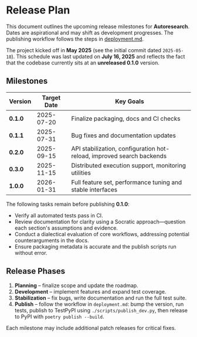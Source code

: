# Release Plan

This document outlines the upcoming release milestones for **Autoresearch**. Dates are aspirational and may shift as development progresses. The publishing workflow follows the steps in [deployment.md](deployment.md).

The project kicked off in **May 2025** (see the initial commit dated `2025-05-18`).
This schedule was last updated on **July 16, 2025** and reflects the fact that
the codebase currently sits at an **unreleased 0.1.0** version.

## Milestones

| Version | Target Date | Key Goals |
| ------- | ----------- | --------- |
| **0.1.0** | 2025-07-20 | Finalize packaging, docs and CI checks |
| **0.1.1** | 2025-07-31 | Bug fixes and documentation updates |
| **0.2.0** | 2025-09-15 | API stabilization, configuration hot-reload, improved search backends |
| **0.3.0** | 2025-11-15 | Distributed execution support, monitoring utilities |
| **1.0.0** | 2026-01-31 | Full feature set, performance tuning and stable interfaces |

The following tasks remain before publishing **0.1.0**:

- Verify all automated tests pass in CI.
- Review documentation for clarity using a Socratic approach—question each section's assumptions and evidence.
- Conduct a dialectical evaluation of core workflows, addressing potential counterarguments in the docs.
- Ensure packaging metadata is accurate and the publish scripts run without error.

## Release Phases

1. **Planning** – finalize scope and update the roadmap.
2. **Development** – implement features and expand test coverage.
3. **Stabilization** – fix bugs, write documentation and run the full test suite.
4. **Publish** – follow the workflow in `deployment.md`: bump the version, run tests, publish to TestPyPI using `./scripts/publish_dev.py`, then release to PyPI with `poetry publish --build`.

Each milestone may include additional patch releases for critical fixes.
